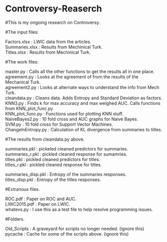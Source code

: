 # Controversy-Reaserch

#This is my ongoing research on Controversy.

#The input files:

Factors.xlsx : LWIC data from the articles.  
Summaries.xlsx : Results from Mechinical Turk.  
Titles.xlsx : Results from Mechinical Turk.  

#The work files:

master.py : Calls all the other functions to get the results all in one place.  
agreement.py : Looks at the agreement of from the results of the Mechanical Turk.  
agreement2.py : Looks at alternate ways to understand the info from Mech Turk.  
cleandata.py : Cleans data. Adds Entropy and Standard Deviation as factors.  
KNN3.py : Finds k for max accuracy and max weighed AUC. Calls functions from KNN_plot_func.py  
KNN_plot_func.py : Functions used for plotting KNN stuff.  
NaiveBayes2.py : 10 fold cross and AUC graphs for Naive Bayes.  
SVM.py : 10 fold cross for Support Vector Machines.  
ChangeInEntropy.py : Calculation of KL divergence from summaries to titles.  

#The results from cleandata.py above.  

summaries.pkl : pickeled cleaned predictors for summaries.  
summaries_r.pkl : pickled cleaned response for sumamries.  
titles.pkl : pickled cleaned predictors for titles.  
titles_r.pkl : pickled cleaned response for titles.  

summaries_disp.pkl : Entropy of the summaries responses.  
titles_disp.pkl : Entropy of the titles responses.  

#Extranous files.  

ROC.pdf : Paper on ROC and AUC.  
LIWC2015.pdf : Paper on LWIC.  
whatevs.py : I use this as a test file to help resolve programming issues.  

#Folders.  

Old_Scripts : A graveyard for scripts no longer needed. (ignore this)  
pycache : Cache for some of the scripts above. (ignore this)  
